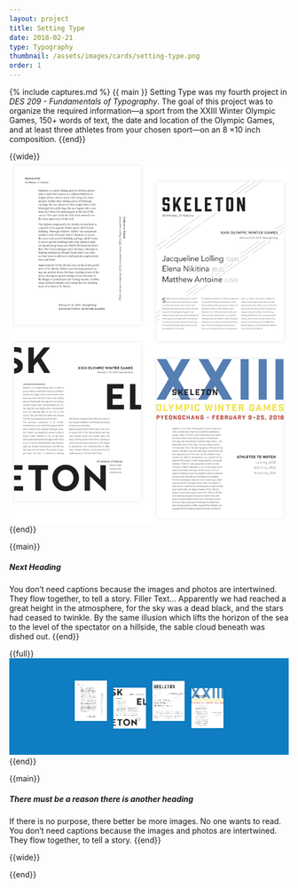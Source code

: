 ```yaml
---
layout: project
title: Setting Type
date: 2018-02-21
type: Typography
thumbnail: /assets/images/cards/setting-type.png
order: 1
---
```

{% include captures.md %}
{{ main }}
Setting Type was my fourth project in _DES 209 - Fundamentals of Typography_. The goal of this project was to organize the required information—a sport from the XXIII Winter Olympic Games, 150+ words of text, the date and location of the Olympic Games, and at least three athletes from your chosen sport—on an 8 ×10 inch composition.
{{end}}

{{wide}}
![1](/assets/images/projects/Setting%20Type/Final.png)
{{end}}

{{main}}
##### Next Heading

You don’t need captions because the images and photos are intertwined. They flow together, to tell a story. Filler Text... Apparently we had reached a great height in the atmosphere, for the sky was a dead black, and the stars had ceased to twinkle. By the same illusion which lifts the horizon of the sea to the level of the spectator on a hillside, the sable cloud beneath was dished out.
{{end}}

{{full}}
![full-test](/assets/images/projects/Setting%20Type/full-test.png)
{{end}}

{{main}}
##### There must be a reason there is another heading
If there is no purpose, there better be more images. No one wants to read. You don’t need captions because the images and photos are intertwined. They flow together, to tell a story.
{{end}}

{{wide}}

{{end}}